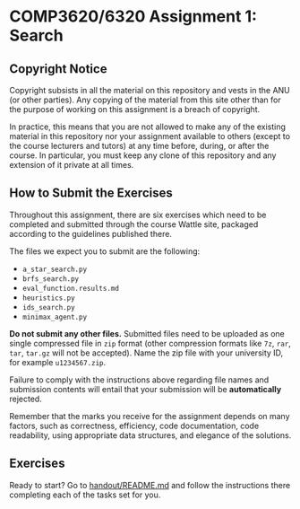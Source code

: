 # COMP3620/6320 Assignment 1: Search

## Copyright Notice

Copyright subsists in all the material on this repository and vests in the ANU
(or other parties). Any copying of the material from this site other than for
the purpose of working on this assignment is a breach of copyright.

In practice, this means that you are not allowed to make any of the existing
material in this repository nor your assignment available to others (except to
the course lecturers and tutors) at any time before, during, or after the
course. In particular, you must keep any clone of this repository and any
extension of it private at all times.

## How to Submit the Exercises

Throughout this assignment, there are six exercises which need to be completed
and submitted through the course Wattle site, packaged according to the
guidelines published there.

The files we expect you to submit are the following:

- `a_star_search.py`
- `brfs_search.py`
- `eval_function.results.md`
- `heuristics.py`
- `ids_search.py`
- `minimax_agent.py`

**Do not submit any other files.** Submitted files need to be uploaded as one
single compressed file in `zip` format (other compression formats like `7z`,
`rar`, `tar`, `tar.gz` will not be accepted). Name the zip file with your
university ID, for example `u1234567.zip`.

Failure to comply with the instructions above regarding file names and
submission contents will entail that your submission will be **automatically**
rejected.

Remember that the marks you receive for the assignment depends on many factors,
such as correctness, efficiency, code documentation, code readability, using
appropriate data structures, and elegance of the solutions.

## Exercises

Ready to start? Go to [handout/README.md](handout/README.md) and follow the
instructions there completing each of the tasks set for you.
